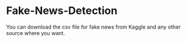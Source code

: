 # Fake-News-Detection
You can download the csv file for fake news from Kaggle and any other source where you want.
